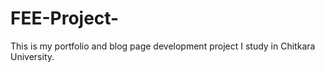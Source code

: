 # FEE-Project-
This is my portfolio and blog page development project 
I study in Chitkara University. 

